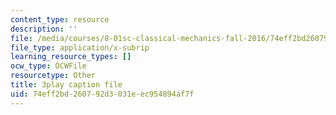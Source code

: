 ```yaml
---
content_type: resource
description: ''
file: /media/courses/8-01sc-classical-mechanics-fall-2016/74eff2bd260792d3031eec954894af7f_Idx3VgOpUDk.srt
file_type: application/x-subrip
learning_resource_types: []
ocw_type: OCWFile
resourcetype: Other
title: 3play caption file
uid: 74eff2bd-2607-92d3-031e-ec954894af7f
---
```

